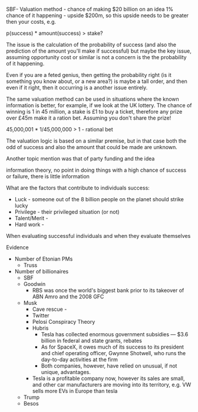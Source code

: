 SBF- Valuation method - chance of making $20 billion on an idea 1% chance of it happening - upside $200m, so this upside
needs to be greater then your costs, e.g.

p(success) * amount(success) > stake?

The issue is the calculation of the probability of success (and also the prediction of the amount you'll make if successful)
but maybe the key issue, assuming opportunity cost or similar is not a concern is the the probability of it happening.

Even if you are a feted genius, then getting the probability right (is it something you know about, or a new area?) is maybe
a tall order, and then even if it right, then it occurring is a another issue entirely.

The same valuation method can be used in situations where the known information is better, for example, if we look at the
UK lottery. The chance of winning is 1 in 45 million, a stake is £1 to buy a ticket, therefore any prize over £45m make it
a ration bet. Assuming you don't share the prize!

45,000,001 * 1/45,000,000 > 1 - rational bet

The valuation logic is based on a similar premise, but in that case both the odd of success and also the amount that could
be made are unknown.

Another topic mention was that of party funding and the idea

information theory, no point in doing things with a high chance of success or failure, there is little information

What are the factors that contribute to individuals success:

- Luck - someone out of the 8 billion people on the planet should strike lucky
- Privilege - their privileged situation (or not)
- Talent/Merit -
- Hard work -

When evaluating successful individuals and when they evaluate themselves

Evidence

- Number of Etonian PMs
    - Truss
- Number of billionaires
    - SBF
    - Goodwin
        - RBS was once the world's biggest bank prior to its takeover of ABN Amro and the 2008 GFC
    - Musk
        - Cave rescue -
        - Twitter
        - Pelosi Conspiracy Theory
        - Hubris
            - Tesla has collected enormous government subsidies — $3.6 billion in federal and state grants, rebates
            - As for SpaceX, it owes much of its success to its president and chief operating officer, Gwynne Shotwell, who runs the day-to-day activities at the firm
            - Both companies, however, have relied on unusual, if not unique, advantages.
        - Tesla is a profitable company now, however its sales are small, and other car manufacturers are moving into its territory, e.g. VW sells more EVs in Europe
        than tesla
    - Trump
    - Besos

